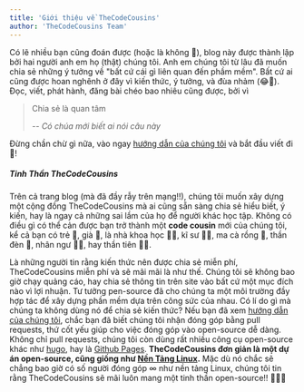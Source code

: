 ```yaml
---
title: 'Giới thiệu về TheCodeCousins'
author: 'TheCodeCousins Team'
---
```


Có lẽ nhiều bạn cũng đoán được (hoặc là không 🤔), blog này được thành lập bởi hai người anh em họ (thật) chúng tôi.
Anh em chúng tôi từ lâu đã muốn chia sẻ những ý tưởng về "bất cứ cái gì liên quan đến phầm mềm".
Bất cứ ai cũng được hoan nghênh ở đây vì kiến thức, ý tưởng, và đùa nhảm (😂🤪).
Đọc, viết, phát hành, đăng bài chéo bao nhiêu cũng được, bởi vì

> Chia sẻ là quan tâm
>
> -- <cite>Có chúa mới biết ai nói câu này</cite>

Đừng chần chừ gì nữa, vào ngay [hướng dẫn của chúng tôi](/vi/contribute) và bắt đầu viết đi 🎉!

##### Tinh Thần TheCodeCousins

Trên cả trang blog (mà đã đầy rẫy trên mạng!!), chúng tôi muốn xây dựng một cộng đồng TheCodeCousins mà ai cũng sẵn sàng chia sẻ hiểu biết, ý kiến, hay là ngay cả những sai lầm của họ để người khác học tập.
Không có điều gì có thể cản được bạn trở thành một **code cousin** mới của chúng tôi, kể cả bạn có trẻ 👶, già 👴, là nhà khoa học 👩‍🔬, kĩ sư 👨‍🔧, ma cà rồng 🧛, thần đèn 🧞, nhân ngư 🧜‍♀️, hay thần tiên 🧚‍♀️.

Là những người tin rằng kiến thức nên được chia sẻ miễn phí, TheCodeCousins miễn phí và sẽ mãi mãi là như thế.
Chúng tôi sẽ không bao giờ chạy quảng cáo, hay chia sẻ thông tin trên site vào bất cứ một mục đích nào vì lợi nhuận.
Tư tưởng pen-source đã cho chúng ta một môi trường đầy hợp tác để xây dựng phần mềm dựa trên công sức của nhau.
Có lí do gì mà chúng ta không dùng nó để chia sẻ kiến thức?
Nếu bạn đã xem [hướng dẫn của chúng tôi](/vi/contribute), chắc bạn đã biết chúng tôi nhận đóng góp bằng pull requests, thứ cốt yếu giúp cho việc đóng góp vào open-source dễ dàng.
Không chỉ pull requests, chúng tôi còn dùng rất nhiều công cụ open-source khác như [hugo](https://gohugo.io/), hay là [Github Pages](https://pages.github.com/).
**TheCodeCousins đơn giản là một dự án open-source, cũng giống như [Nền Tảng Linux](https://github.com/torvalds/linux).**
Mặc dù nó chắc sẽ chẳng bao giờ có số người đóng góp ∞ như nền tảng Linux, chúng tôi tin rằng TheCodeCousins sẽ mãi luôn mang một tinh thần open-source!! 🚀🚀🚀
